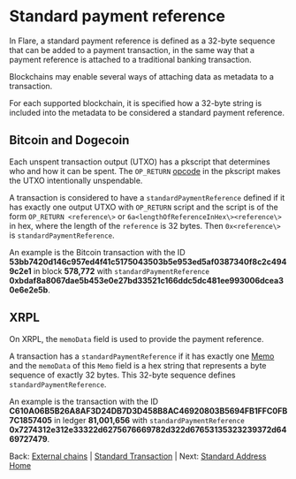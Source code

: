 # Standard payment reference

In Flare, a standard payment reference is defined as a 32-byte sequence that can be added to a payment transaction, in the same way that a payment reference is attached to a traditional banking transaction.

Blockchains may enable several ways of attaching data as metadata to a transaction.

For each supported blockchain, it is specified how a 32-byte string is included into the metadata to be considered a standard payment reference.

## Bitcoin and Dogecoin

Each unspent transaction output (UTXO) has a pkscript that determines who and how it can be spent.
The `OP_RETURN` [opcode](https://en.bitcoin.it/wiki/Script) in the pkscript makes the UTXO intentionally unspendable.

A transaction is considered to have a `standardPaymentReference` defined if it has exactly one output UTXO with `OP_RETURN` script and the script is of the form `OP_RETURN <reference\>` or `6a<lengthOfReferenceInHex\><reference\>` in hex, where the length of the `reference` is 32 bytes. Then `0x<reference\>` is `standardPaymentReference`.

An example is the Bitcoin transaction with the ID **53bb7420d146c957ed4f41c5175043503b5e953ed5af0387340f8c2c4949c2e1** in block **578,772**
with `standardPaymentReference` **0xbdaf8a8067dae5b453e0e27bd33521c166ddc5dc481ee993006dcea30e6e2e5b**.

## XRPL

On XRPL, the `memoData` field is used to provide the payment reference.

A transaction has a `standardPaymentReference` if it has exactly one [Memo](https://xrpl.org/transaction-common-fields.html#memos-field) and the `memoData` of this `Memo` field is a hex string that represents a byte sequence of exactly 32 bytes.
This 32-byte sequence defines `standardPaymentReference`.

An example is the transaction with the ID **C610A06B5B26A8AF3D24DB7D3D458B8AC46920803B5694FB1FFC0FB7C1857405** in ledger
**81,001,656** with `standardPaymentReference` **0x7274312e312e33322d6275676669782d322d67653135323239372d6469727479**.

Back: [External chains](/specs/attestations/external-chains.md) | [Standard Transaction](/specs/attestations/external-chains/transactions.md) |
Next: [Standard Address](/specs/attestations/external-chains/standardAddress.md)
[Home](/README.md)

